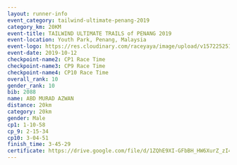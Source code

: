 ```yaml
---
layout: runner-info 
event_category: tailwind-ultimate-penang-2019 
category_km: 20KM 
event-title: TAILWIND ULTIMATE TRAILS of PENANG 2019 
event-location: Youth Park, Penang, Malaysia 
event-logo: https://res.cloudinary.com/raceyaya/image/upload/v1572252513/logo/utop-2019_h9tzys.jpg 
event-date: 2019-10-12 
checkpoint-name2: CP1 Race Time 
checkpoint-name3: CP9 Race Time 
checkpoint-name4: CP10 Race Time 
overall_rank: 10
gender_rank: 10
bib: 2088
name: ABD MURAD AZWAN
distance: 20km
category: 20km
gender: Male
cp1: 1-10-58
cp_9: 2-15-34
cp10: 3-04-51
finish_time: 3-45-29
certificate: https://drive.google.com/file/d/1ZQhE9XI-GFbBH_HW6XurZ_zI4iwVUyq9/view?usp=sharing
---
```

